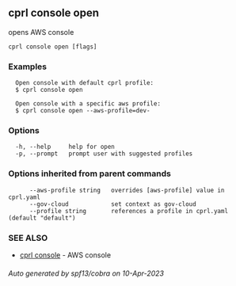 ## cprl console open

opens AWS console

```
cprl console open [flags]
```

### Examples

```
  Open console with default cprl profile:
  $ cprl console open
  
  Open console with a specific aws profile:
  $ cprl console open --aws-profile=dev-
```

### Options

```
  -h, --help     help for open
  -p, --prompt   prompt user with suggested profiles
```

### Options inherited from parent commands

```
      --aws-profile string   overrides [aws-profile] value in cprl.yaml
      --gov-cloud            set context as gov-cloud
      --profile string       references a profile in cprl.yaml (default "default")
```

### SEE ALSO

* [cprl console](cprl_console.md)	 - AWS console

###### Auto generated by spf13/cobra on 10-Apr-2023
